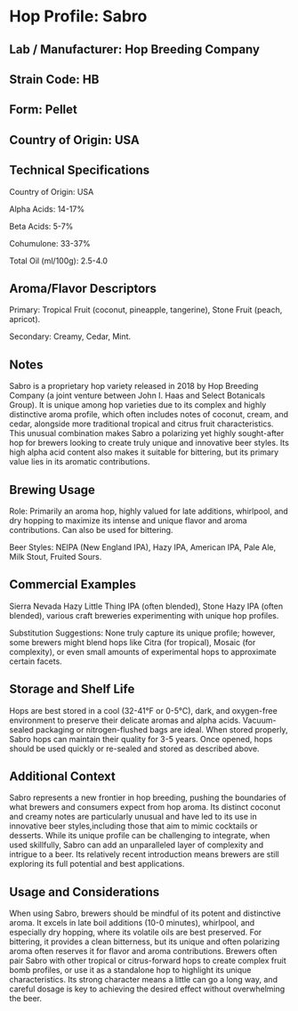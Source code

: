 # Hop Profile: Sabro

## Lab / Manufacturer: Hop Breeding Company

## Strain Code: HB

## Form: Pellet

## Country of Origin: USA

## Technical Specifications

Country of Origin: USA

Alpha Acids: 14-17%

Beta Acids: 5-7%

Cohumulone: 33-37%

Total Oil (ml/100g): 2.5-4.0

## Aroma/Flavor Descriptors

Primary: Tropical Fruit (coconut, pineapple, tangerine), Stone Fruit (peach, apricot).

Secondary: Creamy, Cedar, Mint.

## Notes

Sabro is a proprietary hop variety released in 2018 by Hop Breeding Company (a joint venture between John I. Haas and Select Botanicals Group). It is unique among hop varieties due to its complex and highly distinctive aroma profile, which often includes notes of coconut, cream, and cedar, alongside more traditional tropical and citrus fruit characteristics. This unusual combination makes Sabro a polarizing yet highly sought-after hop for brewers looking to create truly unique and innovative beer styles. Its high alpha acid content also makes it suitable for bittering, but its primary value lies in its aromatic contributions.

## Brewing Usage

Role: Primarily an aroma hop, highly valued for late additions, whirlpool, and dry hopping to maximize its intense and unique flavor and aroma contributions. Can also be used for bittering.

Beer Styles: NEIPA (New England IPA), Hazy IPA, American IPA, Pale Ale, Milk Stout, Fruited Sours.

## Commercial Examples

Sierra Nevada Hazy Little Thing IPA (often blended), Stone Hazy IPA (often blended), various craft breweries experimenting with unique hop profiles.

Substitution Suggestions: None truly capture its unique profile; however, some brewers might blend hops like Citra (for tropical), Mosaic (for complexity), or even small amounts of experimental hops to approximate certain facets.

## Storage and Shelf Life

Hops are best stored in a cool (32-41°F or 0-5°C), dark, and oxygen-free environment to preserve their delicate aromas and alpha acids. Vacuum-sealed packaging or nitrogen-flushed bags are ideal. When stored properly, Sabro hops can maintain their quality for 3-5 years. Once opened, hops should be used quickly or re-sealed and stored as described above.

## Additional Context

Sabro represents a new frontier in hop breeding, pushing the boundaries of what brewers and consumers expect from hop aroma. Its distinct coconut and creamy notes are particularly unusual and have led to its use in innovative beer styles,including those that aim to mimic cocktails or desserts. While its unique profile can be challenging to integrate, when used skillfully, Sabro can add an unparalleled layer of complexity and intrigue to a beer. Its relatively recent introduction means brewers are still exploring its full potential and best applications.

## Usage and Considerations

When using Sabro, brewers should be mindful of its potent and distinctive aroma. It excels in late boil additions (10-0 minutes), whirlpool, and especially dry hopping, where its volatile oils are best preserved. For bittering, it provides a clean bitterness, but its unique and often polarizing aroma often reserves it for flavor and aroma contributions. Brewers often pair Sabro with other tropical or citrus-forward hops to create complex fruit bomb profiles, or use it as a standalone hop to highlight its unique characteristics. Its strong character means a little can go a long way, and careful dosage is key to achieving the desired effect without overwhelming the beer.
